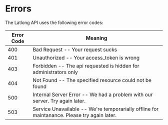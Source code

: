 # Errors



The Latlong API uses the following error codes:


Error Code | Meaning
---------- | -------
400 | Bad Request -- Your request sucks
401 | Unauthorized -- Your access_token is wrong
403 | Forbidden -- The api requested is hidden for administrators only
404 | Not Found -- The specified resource could not be found
500 | Internal Server Error -- We had a problem with our server. Try again later.
503 | Service Unavailable -- We're temporarially offline for maintanance. Please try again later.
